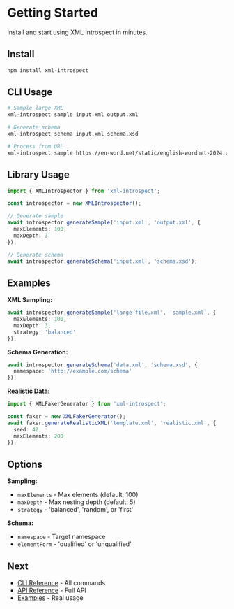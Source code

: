 # Getting Started

Install and start using XML Introspect in minutes.

## Install

```bash
npm install xml-introspect
```

## CLI Usage

```bash
# Sample large XML
xml-introspect sample input.xml output.xml

# Generate schema
xml-introspect schema input.xml schema.xsd

# Process from URL
xml-introspect sample https://en-word.net/static/english-wordnet-2024.xml.gz sample.xml
```

## Library Usage

```typescript
import { XMLIntrospector } from 'xml-introspect';

const introspector = new XMLIntrospector();

// Generate sample
await introspector.generateSample('input.xml', 'output.xml', {
  maxElements: 100,
  maxDepth: 3
});

// Generate schema
await introspector.generateSchema('input.xml', 'schema.xsd');
```

## Examples

**XML Sampling:**
```typescript
await introspector.generateSample('large-file.xml', 'sample.xml', {
  maxElements: 100,
  maxDepth: 3,
  strategy: 'balanced'
});
```

**Schema Generation:**
```typescript
await introspector.generateSchema('data.xml', 'schema.xsd', {
  namespace: 'http://example.com/schema'
});
```

**Realistic Data:**
```typescript
import { XMLFakerGenerator } from 'xml-introspect';

const faker = new XMLFakerGenerator();
await faker.generateRealisticXML('template.xml', 'realistic.xml', {
  seed: 42,
  maxElements: 200
});
```

## Options

**Sampling:**
- `maxElements` - Max elements (default: 100)
- `maxDepth` - Max nesting depth (default: 5)
- `strategy` - 'balanced', 'random', or 'first'

**Schema:**
- `namespace` - Target namespace
- `elementForm` - 'qualified' or 'unqualified'

## Next

- [CLI Reference](cli-reference.md) - All commands
- [API Reference](api-reference.md) - Full API
- [Examples](examples/) - Real usage

